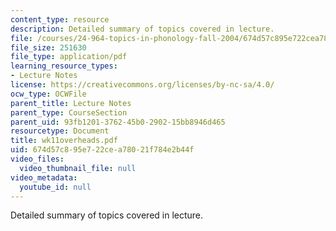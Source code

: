 ```yaml
---
content_type: resource
description: Detailed summary of topics covered in lecture.
file: /courses/24-964-topics-in-phonology-fall-2004/674d57c895e722cea78021f784e2b44f_wk11overheads.pdf
file_size: 251630
file_type: application/pdf
learning_resource_types:
- Lecture Notes
license: https://creativecommons.org/licenses/by-nc-sa/4.0/
ocw_type: OCWFile
parent_title: Lecture Notes
parent_type: CourseSection
parent_uid: 93fb1201-3762-45b0-2902-15bb8946d465
resourcetype: Document
title: wk11overheads.pdf
uid: 674d57c8-95e7-22ce-a780-21f784e2b44f
video_files:
  video_thumbnail_file: null
video_metadata:
  youtube_id: null
---
```

Detailed summary of topics covered in lecture.